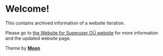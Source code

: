 # Welcome!

This contains archived information of a website iteration.


Please go to [the Website for Superuser OÜ website](https://www.superuser.space) for more information and the updated website page.



Theme by **[Moon](https://taylantatli.github.io/Moon)** 
